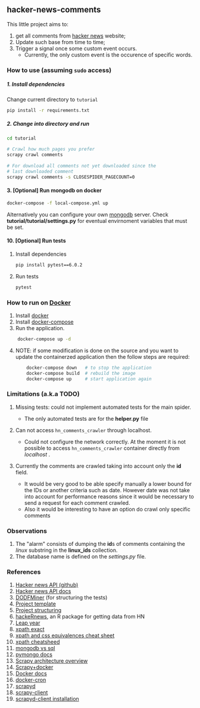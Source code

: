 ## hacker-news-comments
This little project aims to:

1. get all comments from [hacker news][hn] website;
2. Update such base from time to time;
3. Trigger a signal once some custom event occurs.
    - Currently, the only custom event is the occurence of specific words.

### How to use (assuming `sudo` access)

##### 1. Install dependencies
Change current directory to `tutorial`
```sh
pip install -r requirements.txt
```


##### 2. Change into directory and run
```sh
cd tutorial
  
# Crawl how much pages you prefer
scrapy crawl comments
    
# For download all comments not yet downloaded since the 
# last downloaded comment
scrapy crawl comments -s CLOSESPIDER_PAGECOUNT=0
```

#### 3. \[Optional\] Run mongodb on docker
```sh
docker-compose -f local-compose.yml up
```

Alternatively you can configure your own [mongodb][mongodb] server. Check **tutorial/tutorial/settings.py**
for eventual envirnoment variables that must be set.

#### 10. \[Optional\] Run tests
1. Install dependencies
    ```sh
    pip install pytest==6.0.2
    ```
2. Run tests
    ```sh
    pytest
    ```


### How to run on [Docker][docker]

1. Install [docker][get-docker]
2. Install [docker-compose][get-compose]
3. Run the application.
```sh
    docker-compose up -d
```
4. NOTE: if some modification is done on the source and you want to update
    the containerzed application then the follow steps are required:
    ```sh
        docker-compose down   # to stop the application
        docker-compose build  # rebuild the image
        docker-compose up     # start application again
    ```


### Limitations (a.k.a TODO)

1. Missing tests: could not implement automated tests for the main spider.
    - The only automated tests are for the **helper.py** file

2. Can not access `hn_comments_crawler` through localhost.
    - Could not configure the network correctly. At the moment it is not possible to access `hn_comments_crawler` container directly from *localhost* .

3. Currently the comments are crawled taking into account only the **id** field.
    - It would be very good to be able specify manually a lower bound for the IDs or another criteria
    such as date. However date was not take into account for performance reasons since it would be necessary
    to send a request for each comment crawled.
    - Also it would be interesting to have an option do crawl only specific comments


### Observations
1. The "alarm" consists of dumping the **id**s of comments containing the *linux* substring in the **linux_ids** collection. 
2. The database name is defined on the *settings.py* file.


### References

1. [Hacker news API (github)][hn-api]
2. [Hacker news API docs][hn2]
3. [DODFMiner][dodfminer] (for structuring the tests)
4. [Project template][pytemplate]
5. [Project structuring][structuring]
6. [hackeRnews][hackeRnews], an R package for getting data from HN
7. [Leap year][ly]
8. [xpath exact][xpath-e]
9. [xpath and css equivalences cheat sheet][cheatsheet]
10. [xpath cheatsheed][xpsheet]
11. [mongodb vs sql][no-vs-sql]
12. [pymongo docs][pymongo]
13. [Scrapy architecture overview][scrapy-arch]
14. [Scrapy+docker][scrapy-docker]
15. [Docker docs][docdoc]
16. [docker-cron][dcron]
17. [scrapyd][scpd]
18. [scrapy-client][sc-client]
19. [scrapyd-client installation][sc-client-install]

[hn-api]: https://github.com/HackerNews/API
[hn]: https://news.ycombinator.com/
[hn2]: https://hackernews.api-docs.io/v0/items/comment
[dodfminer]: https://github.com/UnB-KnEDLe/DODFMiner
[pytemplate]: https://realpython.com/python-application-layouts/#command-line-application-layouts
[structuring]: https://docs.python-guide.org/writing/structure/
[hackeRnews]: https://cran.r-project.org/web/packages/hackeRnews/vignettes/hackeRnews-specs.html 
[ly]: https://www.programiz.com/python-programming/examples/leap-year
[xpath-e]: https://bangladroid.wordpress.com/2018/05/24/xpath-how-to-locate-a-node-using-exact-text-match/
[cheatsheet]: https://en.wikibooks.org/wiki/XPath/CSS_Equivalents
[xpsheet]: https://devhints.io/xpath
[no-vs-sql]: https://www.xplenty.com/blog/mongodb-vs-mysql/
[pymongo]: https://pymongo.readthedocs.io/en/stable/tutorial.html
[scrapy-arch]: https://docs.scrapy.org/en/latest/topics/architecture.html
[scrapy-docker]: https://shinesolutions.com/2018/09/13/running-a-web-crawler-in-a-docker-container/
[docdoc]: https://docs.docker.com/
[dcron]: https://github.com/cheyer
[scpd]: https://github.com/scrapy/scrapyd
[sc-client]: https://github.com/scrapy/scrapyd-client
[sc-client-install]: https://stackoverflow.com/questions/45750739/scrapyd-client-command-not-found
[get-docker]: https://docs.docker.com/get-docker/
[get-compose]: https://docs.docker.com/compose/install/
[docker]: https://www.docker.com/
[mongodb]: https://www.mongodb.com/


